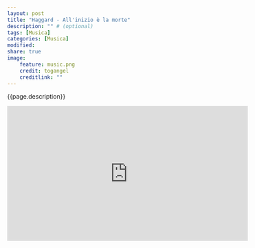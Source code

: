 ```yaml
---
layout: post
title: "Haggard - All'inizio è la morte"
description: "" # (optional)
tags: [Musica]
categories: [Musica]
modified:
share: true
image:
    feature: music.png
    credit: togangel
    creditlink: ""
---
```


<style>
  img
  {
    display: block;
    float: none;
    margin-left: auto;
    margin-right: auto;
  }
</style>
{{page.description}}
<!--more-->

<iframe width="560" height="315" src="https://www.youtube.com/embed/Ix4TD0-LATY?controls=0" frameborder="0" allow="accelerometer; autoplay; encrypted-media; gyroscope; picture-in-picture" allowfullscreen></iframe>

